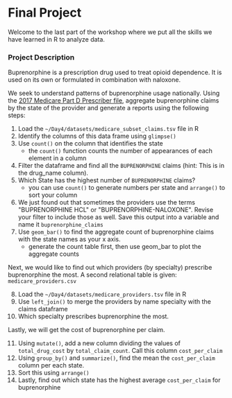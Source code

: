 # Final Project

Welcome to the last part of the workshop where we put all the skills we have learned in R to analyze data.

### Project Description

Buprenorphine is a prescription drug used to treat opioid dependence. It is used on its own or formulated in combination with naloxone.

We seek to understand patterns of buprenorphine usage nationally. Using the [2017 Medicare Part D Prescriber file](https://data.cms.gov/provider-summary-by-type-of-service/medicare-part-d-prescribers/medicare-part-d-prescribers-by-provider-and-drug/data), aggregate buprenorphine claims by the state of the provider and generate a reports using the following steps:

1. Load the `~/Day4/datasets/medicare_subset_claims.tsv` file in R
2. Identify the columns of this data frame using `glimpse()`
3. Use `count()` on the column that identifies the state
   * the `count()` function counts the number of appearances of each element in a column
4. Filter the dataframe and find all the `BUPRENORPHINE` claims (hint: This is in the drug\_name column).
5. Which State has the highest number of `BUPRENORPHINE` claims?
   * you can use `count()` to generate numbers per state and `arrange()` to sort your column
6. We just found out that sometimes the providers use the terms "BUPRENORPHINE HCL" or "BUPRENORPHINE-NALOXONE". Revise your filter to include those as well. Save this output into a variable and name it `buprenorphine_claims`
7. Use `geom_bar()` to find the aggregate count of buprenorphine claims with the state names as your x axis.
   * generate the count table first, then use geom_bar to plot the aggregate counts

Next, we would like to find out which providers (by specialty) prescribe buprenorphine the most.
A second relational table is given: `medicare_providers.csv`

8. Load the `~/Day4/datasets/medicare_providers.tsv` file in R
9. Use `left_join()` to merge the providers by name specialty with the claims dataframe
10. Which specialty prescribes buprenorphine the most.

Lastly, we will get the cost of buprenorphine per claim.

11. Using `mutate()`, add a new column dividing the values of `total_drug_cost` by `total_claim_count`. Call this column `cost_per_claim`
12. Using `group_by()` and `summarize()`, find the mean the `cost_per_claim` column per each state.
13. Sort this using `arrange()`
14. Lastly, find out which state has the highest average `cost_per_claim` for buprenorphine
